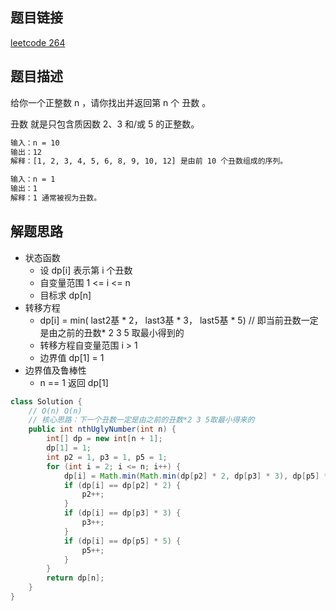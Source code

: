 ## 题目链接

[leetcode 264](https://leetcode.cn/problems/ugly-number-ii/)  

## 题目描述

给你一个正整数 n ，请你找出并返回第 n 个 丑数 。  

丑数 就是只包含质因数 2、3 和/或 5 的正整数。  

```html
输入：n = 10
输出：12
解释：[1, 2, 3, 4, 5, 6, 8, 9, 10, 12] 是由前 10 个丑数组成的序列。

输入：n = 1
输出：1
解释：1 通常被视为丑数。
```

## 解题思路  

- 状态函数
  - 设 dp[i] 表示第 i 个丑数
  - 自变量范围 1 <= i <= n
  - 目标求 dp[n]
- 转移方程
  - dp[i] = min( last2基 * 2， last3基 * 3， last5基 * 5) // 即当前丑数一定是由之前的丑数* 2 3 5 取最小得到的
  - 转移方程自变量范围  i > 1
  - 边界值 dp[1] = 1
- 边界值及鲁棒性
  - n == 1 返回 dp[1]

```java
class Solution {
    // O(n) O(n)
    // 核心思路：下一个丑数一定是由之前的丑数*2 3 5取最小得来的
    public int nthUglyNumber(int n) {
        int[] dp = new int[n + 1];
        dp[1] = 1;
        int p2 = 1, p3 = 1, p5 = 1;
        for (int i = 2; i <= n; i++) {
            dp[i] = Math.min(Math.min(dp[p2] * 2, dp[p3] * 3), dp[p5] * 5);
            if (dp[i] == dp[p2] * 2) {
                p2++;
            }
            if (dp[i] == dp[p3] * 3) {
                p3++;
            }
            if (dp[i] == dp[p5] * 5) {
                p5++;
            }
        }
        return dp[n];
    }
}
```



